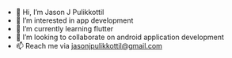 - 👋 Hi, I’m Jason J Pulikkottil
- 👀 I’m interested in app development
- 🌱 I’m currently learning flutter
- 💞️ I’m looking to collaborate on android application development
- 📫 Reach me via jasonjpulikkottil@gmail.com

<!---
jasonjpulikkottil/jasonjpulikkottil is a ✨ special ✨ repository because its `README.md` (this file) appears on your GitHub profile.
You can click the Preview link to take a look at your changes.
--->
